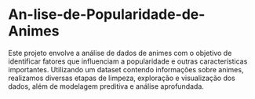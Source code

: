 # An-lise-de-Popularidade-de-Animes
Este projeto envolve a análise de dados de animes com o objetivo de identificar fatores que influenciam a popularidade e outras características importantes. Utilizando um dataset contendo informações sobre animes, realizamos diversas etapas de limpeza, exploração e visualização dos dados, além de modelagem preditiva e análise aprofundada.
